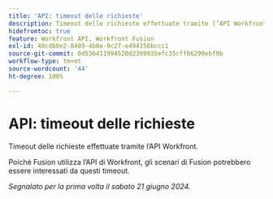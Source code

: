 ```yaml
---
title: 'API: timeout delle richieste'
description: Timeout delle richieste effettuate tramite l’API Workfront.
hidefromtoc: true
feature: Workfront API, Workfront Fusion
exl-id: 48cdb8e2-8409-4b0e-9c27-e494156bccc1
source-git-commit: 0d536411994520d2399935efc35cff66290ebf9b
workflow-type: tm+mt
source-wordcount: '44'
ht-degree: 100%

---
```


# API: timeout delle richieste

<!--
>[!NOTE]
>
>This article was fixed on October 9, 2024.
-->

Timeout delle richieste effettuate tramite l’API Workfront.

Poiché Fusion utilizza l’API di Workfront, gli scenari di Fusion potrebbero essere interessati da questi timeout.

_Segnalato per la prima volta il sabato 21 giugno 2024._
